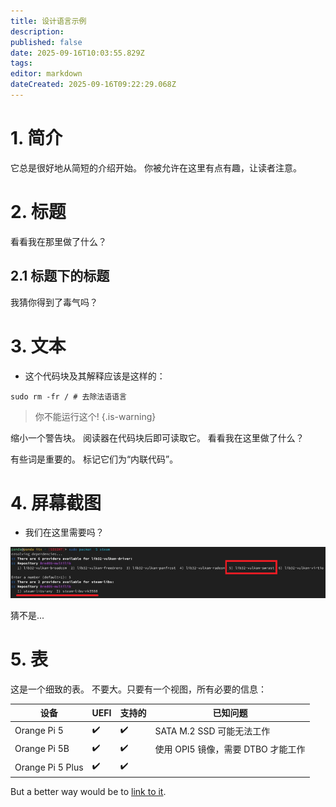 ```yaml
---
title: 设计语言示例
description:
published: false
date: 2025-09-16T10:03:55.829Z
tags:
editor: markdown
dateCreated: 2025-09-16T09:22:29.068Z
---
```


# 1. 简介

它总是很好地从简短的介绍开始。 你被允许在这里有点有趣，让读者注意。

# 2. 标题

看看我在那里做了什么？

## 2.1 标题下的标题

我猜你得到了毒气吗？

# 3. 文本

- 这个代码块及其解释应该是这样的：

```
sudo rm -fr / # 去除法语语言
```

> 你不能运行这个!
> {.is-warning}

缩小一个警告块。 阅读器在代码块后即可读取它。 看看我在这里做了什么？

有些词是重要的。 标记它们为“内联代码”。

# 4. 屏幕截图

- 我们在这里需要吗？

![steam_libs_selection.png](/steam_libs_selection.png)

猜不是...

# 5. 表

这是一个细致的表。 不要大。只要有一个视图，所有必要的信息：

| 设备               | UEFI | 支持的 | 已知问题                                |
| ---------------- | ---- | --- | ----------------------------------- |
| Orange Pi 5      | ✔️   | ✔️  | SATA M.2 SSD 可能无法工作 |
| Orange Pi 5B     | ✔️   | ✔️  | 使用 OPI5 镜像，需要 DTBO 才能工作             |
| Orange Pi 5 Plus | ✔️   | ✔️  |                                     |

But a better way would be to [link to it](/en/orangepi-5).
